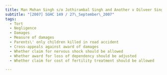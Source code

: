 ```yaml
---
title: Man Mohan Singh s/o Jothirambal Singh and Another v Dilveer Singh Gill s/o Shokdarchan 
subtitle: "[2007] SGHC 149 / 27\_September\_2007"
tags:
  - Tort
  - Negligence
  - Damages
  - Measure of damages
  - Parents\' only children killed in road accident
  - Cross-appeals against award of damages
  - Whether claim for nervous shock should be allowed
  - Whether award for loss of dependency should be adjusted
  - Whether claim for cost of fertility treatment should be allowed

---
```


